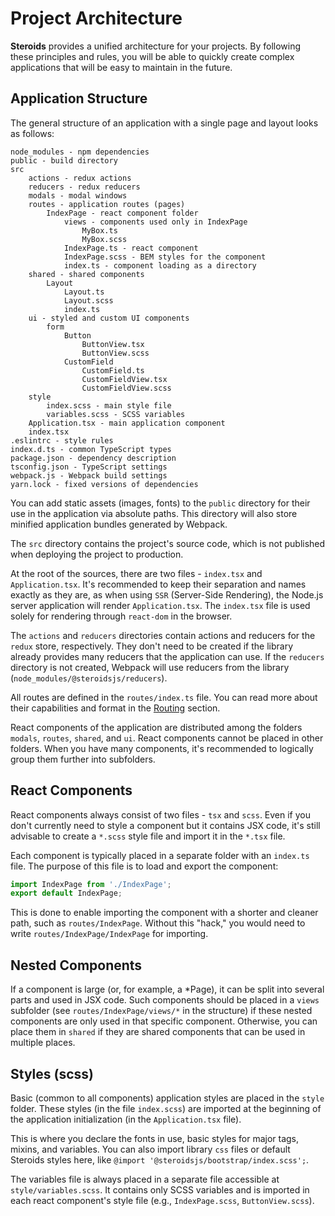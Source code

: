 # Project Architecture

**Steroids** provides a unified architecture for your projects. By following these principles and rules, you will be able to quickly create complex applications that will be easy to maintain in the future.

## Application Structure

The general structure of an application with a single page and layout looks as follows:

```
node_modules - npm dependencies
public - build directory
src
    actions - redux actions
    reducers - redux reducers
    modals - modal windows
    routes - application routes (pages)
        IndexPage - react component folder
            views - components used only in IndexPage
                MyBox.ts
                MyBox.scss
            IndexPage.ts - react component
            IndexPage.scss - BEM styles for the component
            index.ts - component loading as a directory
    shared - shared components
        Layout
            Layout.ts
            Layout.scss
            index.ts
    ui - styled and custom UI components
        form
            Button
                ButtonView.tsx
                ButtonView.scss
            CustomField
                CustomField.ts
                CustomFieldView.tsx
                CustomFieldView.scss
    style
        index.scss - main style file
        variables.scss - SCSS variables
    Application.tsx - main application component
    index.tsx
.eslintrc - style rules
index.d.ts - common TypeScript types
package.json - dependency description
tsconfig.json - TypeScript settings
webpack.js - Webpack build settings
yarn.lock - fixed versions of dependencies
```

You can add static assets (images, fonts) to the `public` directory for their use in the application via absolute paths. This directory will also store minified application bundles generated by Webpack.

The `src` directory contains the project's source code, which is not published when deploying the project to production.

At the root of the sources, there are two files - `index.tsx` and `Application.tsx`. It's recommended to keep their separation and names exactly as they are, as when using `SSR` (Server-Side Rendering), the Node.js server application will render `Application.tsx`. The `index.tsx` file is used solely for rendering through `react-dom` in the browser.

The `actions` and `reducers` directories contain actions and reducers for the `redux` store, respectively. They don't need to be created if the library already provides many reducers that the application can use. If the `reducers` directory is not created, Webpack will use reducers from the library (`node_modules/@steroidsjs/reducers`).

All routes are defined in the `routes/index.ts` file. You can read more about their capabilities and format in the [Routing](routes.md) section.

React components of the application are distributed among the folders `modals`, `routes`, `shared`, and `ui`. React components cannot be placed in other folders. When you have many components, it's recommended to logically group them further into subfolders.


## React Components

React components always consist of two files - `tsx` and `scss`. Even if you don't currently need to style a component but it contains JSX code, it's still advisable to create a `*.scss` style file and import it in the `*.tsx` file.

Each component is typically placed in a separate folder with an `index.ts` file. The purpose of this file is to load and export the component:

```ts
import IndexPage from './IndexPage';
export default IndexPage;
```

This is done to enable importing the component with a shorter and cleaner path, such as `routes/IndexPage`. Without this "hack," you would need to write `routes/IndexPage/IndexPage` for importing.

## Nested Components

If a component is large (or, for example, a *Page), it can be split into several parts and used in JSX code. Such components should be placed in a `views` subfolder (see `routes/IndexPage/views/*` in the structure) if these nested components are only used in that specific component. Otherwise, you can place them in `shared` if they are shared components that can be used in multiple places.

## Styles (scss)

Basic (common to all components) application styles are placed in the `style` folder. These styles (in the file `index.scss`) are imported at the beginning of the application initialization (in the `Application.tsx` file).

This is where you declare the fonts in use, basic styles for major tags, mixins, and variables. You can also import library `css` files or default Steroids styles here, like `@import '@steroidsjs/bootstrap/index.scss';`.

The variables file is always placed in a separate file accessible at `style/variables.scss`. It contains only SCSS variables and is imported in each react component's style file (e.g., `IndexPage.scss`, `ButtonView.scss`).